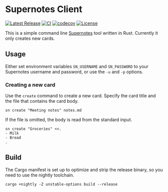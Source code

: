 # Supernotes Client

[![Latest Release](https://img.shields.io/github/v/release/jcassee/supernotes-client?sort=semver)](https://github.com/jcassee/supernotes-client/releases/latest)
[![CI](https://github.com/jcassee/supernotes-client/workflows/CI/badge.svg)](https://github.com/jcassee/supernotes-client/actions?query=workflow%3ACI)
[![codecov](https://codecov.io/gh/jcassee/supernotes-client/branch/master/graph/badge.svg)](https://codecov.io/gh/jcassee/supernotes-client)
[![License](https://img.shields.io/github/license/jcassee/supernotes-client)](https://github.com/jcassee/supernotes-client/blob/master/LICENSE)

This is a simple command line [Supernotes](https://supernotes.app/) tool
written in Rust. Currently it only creates new cards.


## Usage

Either set environment variables `SN_USERNAME` and `SN_PASSWORD` to your
Supernotes username and password, or use the `-u` and `-p` options.


### Creating a new card

Use the `create` command to create a new card. Specify the card title and the
file that contains the card body.

    sn create "Meeting notes" notes.md

If the file is omitted, the body is read from the standard input.

    sn create "Groceries" <<.
    - Milk
    - Bread
    .

## Build

The Cargo manifest is set up to optimize and strip the release binary, so you
need to use the nightly toolchain.

    cargo +nightly -Z unstable-options build --release
